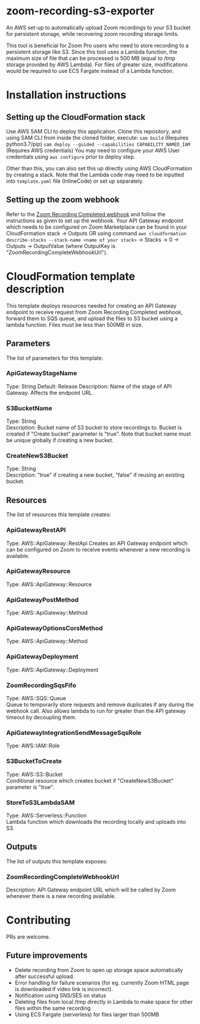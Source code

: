 # zoom-recording-s3-exporter
An AWS set-up to automatically upload Zoom recordings to your S3 bucket for persistent storage, while recovering zoom recording storage limits.

This tool is beneficial for Zoom Pro users who need to store recording to a persistent storage like S3. Since this tool uses a Lambda function, the maximum size of file that can be processed is 500 MB (equal to /tmp storage provided by AWS Lambda). For files of greater size, modifications would be required to use ECS Fargate instead of a Lambda function.


# Installation instructions

## Setting up the CloudFormation stack
Use AWS SAM CLI to deploy this application. Clone this repository, and using SAM CLI from inside the cloned folder, execute:
`sam build` (Requires python3.7/pip)
`sam deploy --guided --capabilities CAPABILITY_NAMED_IAM` (Requires AWS credentials)
You may need to configure your AWS User credentials using `aws configure` prior to deploy step.

Other than this, you can also set this up directly using AWS CloudFormation by creating a stack. Note that the Lambda code may need to be inputted into `template.yaml` file (InlineCode) or set up separately.

## Setting up the zoom webhook

Refer to the [Zoom Recording Completed webhook](https://marketplace.zoom.us/docs/api-reference/webhook-reference/recording-events/recording-completed) and follow the instructions as given to set up the webhook. Your API Gateway endpoint which needs to be configured on Zoom Marketplace can be found in your CloudFormation stack -> Outputs OR using command `aws cloudformation describe-stacks --stack-name <name of your stack>` -> Stacks -> 0 -> Outputs -> OutputValue (where OutputKey is "ZoomRecordingCompleteWebhookUrl").


# CloudFormation template description
This template deploys resources needed for creating an API Gateway endpoint  to receive request from Zoom Recording Completed webhook, forward them to SQS  queue, and upload the files to S3 bucket using a lambda function. Files must be  less than 500MB in size.
  
## Parameters
The list of parameters for this template:

### ApiGatewayStageName 
Type: String 
Default: Release 
Description: Name of the stage of API Gateway. Affects the endpoint URL. 
### S3BucketName 
Type: String  
Description: Bucket name of S3 bucket to store recordings to. Bucket is created if "Create bucket" parameter is "true". Note that bucket name must be unique globally if creating a new bucket. 
### CreateNewS3Bucket 
Type: String  
Description: "true" if creating a new bucket, "false" if reusing an existing bucket. 

## Resources
The list of resources this template creates:

### ApiGatewayRestAPI 
Type: AWS::ApiGateway::RestApi
Creates an API Gateway endpoint which can be configured on Zoom to receive events whenever a new recording is available.  
### ApiGatewayResource 
Type: AWS::ApiGateway::Resource  
### ApiGatewayPostMethod 
Type: AWS::ApiGateway::Method  
### ApiGatewayOptionsCorsMethod 
Type: AWS::ApiGateway::Method  
### ApiGatewayDeployment 
Type: AWS::ApiGateway::Deployment  
### ZoomRecordingSqsFifo 
Type: AWS::SQS::Queue  
Queue to temporarily store requests and remove duplicates if any during the webhook call. Also allows lambda to run for greater than the API gateway timeout by decoupling them.
### ApiGatewayIntegrationSendMessageSqsRole 
Type: AWS::IAM::Role  
### S3BucketToCreate 
Type: AWS::S3::Bucket  
Conditional resource which creates bucket if "CreateNewS3Bucket" parameter is "true".
### StoreToS3LambdaSAM 
Type: AWS::Serverless::Function  
Lambda function which downloads the recording locally and uploads into S3.

## Outputs
The list of outputs this template exposes:

### ZoomRecordingCompleteWebhookUrl 
Description: API Gateway endpoint URL which will be called by Zoom whenever there is a new recording available. 

# Contributing
PRs are welcome.

## Future improvements
- Delete recording from Zoom to open up storage space automatically after successful upload.
- Error handling for failure scenarios (for eg. currently Zoom HTML page is downloaded if video link is incorrect).
- Notification using SNS/SES on status
- Deleting files from local /tmp directly in Lambda to make space for other files within the same recording
- Using ECS Fargate (serverless) for files larger than 500MB
